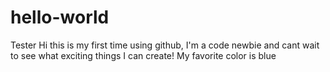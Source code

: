 # hello-world
Tester
Hi this is my first time using github, I'm a code newbie and cant wait to see what exciting things I can create!
My favorite color is blue
